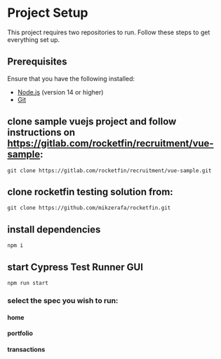 # Project Setup

This project requires two repositories to run. Follow these steps to get everything set up.

## Prerequisites

Ensure that you have the following installed:
- [Node.js](https://nodejs.org/) (version 14 or higher)
- [Git](https://git-scm.com/)


## clone sample vuejs project and follow instructions on https://gitlab.com/rocketfin/recruitment/vue-sample: 
`git clone https://gitlab.com/rocketfin/recruitment/vue-sample.git`


## clone rocketfin testing solution from:
`git clone https://github.com/mikzerafa/rocketfin.git`

## install dependencies
`npm i`

## start Cypress Test Runner GUI
`npm run start`
### select the spec you wish to run:
#### home 
#### portfolio
#### transactions

